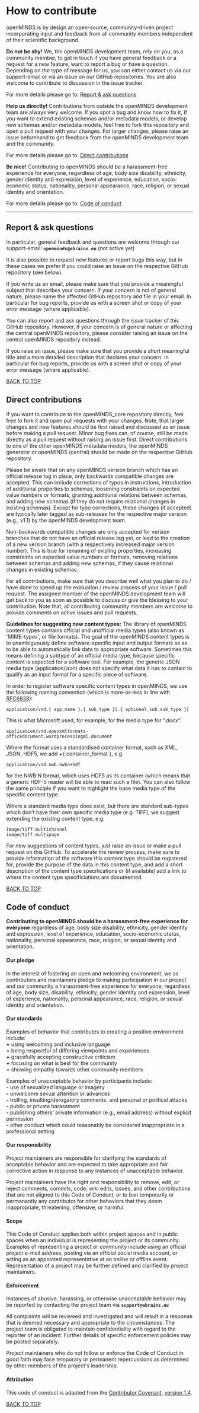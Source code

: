 # How to contribute <a name="top"/>

openMINDS is by design an open-source, community-driven project incorporating input and feedback from all community members independent of their scientific background.

**Do not be shy!** We, the openMINDS development team, rely on you, as a community member, to get in touch if you have general feedback or a request for a new feature, want to report a bug or have a question. Depending on the type of message for us, you can either contact us via our support-email or via an issue on our GitHub repositories. You are also welcome to contribute to discussion in the issue tracker.

For more details please go to: [Report & ask questions](#report-questions)

**Help us directly!** Contributions from outside the openMINDS development team are always very welcome. If you spot a bug and know how to fix it, if you want to extend existing schemas and/or metadata models, or develop new schemas and/or metadata models, feel free to fork this repository and open a pull request with your changes. For larger changes, please raise an issue beforehand to get feedback from the openMINDS development team and the community.

For more details please go to: [Direct contributions](#direct-contributions)

**Be nice!** Contributing to openMINDS should be a harassment-free experience for everyone, regardless of age, body size disability, ethnicity, gender identity and expression, level of experience, education, socio-economic status, nationality, personal appearance, race, religion, or sexual identity and orientation.

For more details please go to: [Code of conduct](#code-of-conduct)

---

## Report & ask questions <a name="report-questions"/>

In particular, general feedback and questions are welcome through our support-email: **`openminds@ebrains.eu`** (not active yet)

It is also possible to request new features or report bugs this way, but in these cases we prefer if you could raise an issue on the respective GitHub repository (see below).

If you write us an email, please make sure that you provide a meaningful subject that describes your concern. If your concern is not of general nature, please name the affected GitHub repository and file in your email. In particular for bug reports, provide us with a screen shot or copy of your error message (where applicable). 

You can also report and ask questions through the issue tracker of this GitHub repository. However, if your concern is of general nature or affecting the central openMINDS repository, please consider raising an issue on the central openMINDS repository instead.

If you raise an issue, please make sure that you provide a short meaningful title and a more detailed description that declares your concern. In particular for bug reports, provide us with a screen shot or copy of your error message (where applicable). 

[BACK TO TOP](#top)

## Direct contributions <a name="direct-contributions"/>

If you want to contribute to the openMINDS_core repository directly, feel free to fork it and open pull requests with your changes. Note, that larger changes and new features should be first raised and discussed as an issue before making a pull request. Minor bug fixes can, of course, still be made directly as a pull request without raising an issue first. Direct contributions to one of the other openMINDS metadata models, the openMINDS generator or openMINDS (central) should be made on the respective GitHub repository.

Please be aware that on any openMINDS version branch which has an official release tag in place, only backwards compatible changes are accepted. This can include corrections of typos in instructions, introduction of additional properties to schemas, loosening constraints on expected value numbers or formats, granting additional relations between schemas, and adding new schemas (if they do not require relational changes in existing schemas). Except for typo corrections, these changes (if accepted) are typically later tagged as sub-releases for the respective major version (e.g., v1.1) by the openMINDS development team. 

Non-backwards compatible changes are only accepted for version branches that do not have an official release tag yet, or lead to the creation of a new version branch (with a respectively increased major version number). This is true for renaming of existing properties, increasing constraints on expected value numbers or formats, removing relations between schemas and adding new schemas, if they cause relational changes in existing schemas.

For all contributions, make sure that you describe well what you plan to do / have done to speed up the evaluation / review process of your issue / pull request. The assigned member of the openMINDS development team will get back to you as soon as possible to discuss or give the blessing to your contribution. Note that, all contributing community members are welcome to provide comments on active issues and pull requests. 

**Guidelines for suggesting new content types:** The library of openMINDS content types contains official and unofficial media types (also known as 'MIME-types', or file formats). The goal of the openMINDS content types is to unambiguously define software-specific input and output formats so as to be able to automatically link data to appropriate software. Sometimes this means defining a subtype of an official media type, because specific content is expected for a software tool. For example, the generic JSON media type (application/json) does not specify what data it has to contain to qualify as an input format for a specific piece of software.

In order to register software specific content types in openMINDS, we use the following naming convention (which is more-or-less in line with [RFC6838](https://www.rfc-editor.org/rfc/rfc6838)):

    application/vnd.{ app_name }.{ sub_type }[.{ optional_sub_sub_type }]
    
This is what Microsoft used, for example, for the media type for “.docx”:

    application/vnd.openxmlformats-officedocument.wordprocessingml.document

Where the format uses a standardised container format, such as XML, JSON, HDF5, we add +{ container_format }, e.g.

    application/vnd.nwb.nwbn+hdf

for the NWB:N format, which uses HDF5 as its container (which means that a generic HDF-5 reader will be able to read such a file). You can also follow the same principle if you want to highlight the base media type of the specific content type. 

Where a standard media type does exist, but there are standard sub-types which don’t have their own specific media type (e.g. TIFF), we suggest extending the existing content type, e.g.

    image/tiff.multichannel
    image/tiff.multipage
    
For new suggestions of content types, just raise an issue or make a pull request on this GitHub. To accelerate the review process, make sure to provide information of the software this content type should be registered for, provide the purpose of the data in this content type, and add a short description of the content type specifications or (if available) add a link to where the content type specificiations are documented.

[BACK TO TOP](#top)

## Code of conduct <a name="code-of-conduct"/>

**Contributing to openMINDS should be a harassment-free experience for everyone** regardless of age, body size disability, ethnicity, gender identity and expression, level of experience, education, socio-economic status, nationality, personal appearance, race, religion, or sexual identity and orientation.

#### Our pledge

In the interest of fostering an open and welcoming environment, we as contributors and maintainers pledge to making participation in our project and our community a harassment-free experience for everyone, regardless of age, body size, disability, ethnicity, gender identity and expression, level of experience, nationality, personal appearance, race, religion, or sexual identity and orientation.

#### Our standards

Examples of behavior that contributes to creating a positive environment include:  
**+** using welcoming and inclusive language  
**+** being respectful of differing viewpoints and experiences  
**+** gracefully accepting constructive criticism  
**+** focusing on what is best for the community  
**+** showing empathy towards other community members  

Examples of unacceptable behavior by participants include:  
**-** use of sexualized language or imagery  
**-** unwelcome sexual attention or advances  
**-** trolling, insulting/derogatory comments, and personal or political attacks  
**-** public or private harassment  
**-** publishing others' private information (e.g., email address) without explicit permission  
**-** other conduct which could reasonably be considered inappropriate in a professional setting  

#### Our responsibility

Project maintainers are responsible for clarifying the standards of acceptable behavior and are expected to take appropriate and fair corrective action in response to any instances of unacceptable behavior.

Project maintainers have the right and responsibility to remove, edit, or reject comments, commits, code, wiki edits, issues, and other contributions that are not aligned to this Code of Conduct, or to ban temporarily or permanently any contributor for other behaviors that they deem inappropriate, threatening, offensive, or harmful.

#### Scope

This Code of Conduct applies both within project spaces and in public spaces when an individual is representing the project or its community. Examples of representing a project or community include using an official project e-mail address, posting via an official social media account, or acting as an appointed representative at an online or offline event. Representation of a project may be further defined and clarified by project maintainers.

#### Enforcement

Instances of abusive, harassing, or otherwise unacceptable behavior may be reported by contacting the project team via **`support@ebrains.eu`**

All complaints will be reviewed and investigated and will result in a response that is deemed necessary and appropriate to the circumstances. The project team is obligated to maintain confidentiality with regard to the reporter of an incident. Further details of specific enforcement policies may be posted separately.

Project maintainers who do not follow or enforce the Code of Conduct in good faith may face temporary or permanent repercussions as determined by other members of the project's leadership.

#### Attribution

This code of conduct is adapted from the [Contributor Covenant](http://contributor-covenant.org), [version 1.4](http://contributor-covenant.org/version/1/4).

[BACK TO TOP](#top)
